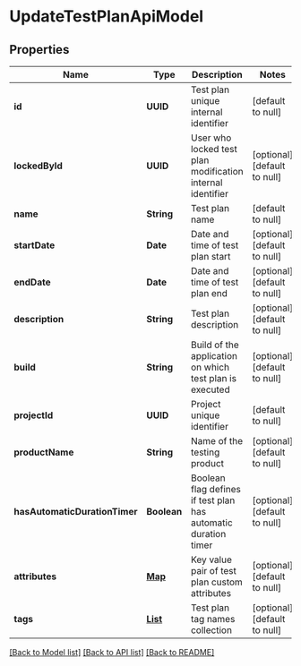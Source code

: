 # UpdateTestPlanApiModel
## Properties

| Name | Type | Description | Notes |
|------------ | ------------- | ------------- | -------------|
| **id** | **UUID** | Test plan unique internal identifier | [default to null] |
| **lockedById** | **UUID** | User who locked test plan modification internal identifier | [optional] [default to null] |
| **name** | **String** | Test plan name | [default to null] |
| **startDate** | **Date** | Date and time of test plan start | [optional] [default to null] |
| **endDate** | **Date** | Date and time of test plan end | [optional] [default to null] |
| **description** | **String** | Test plan description | [optional] [default to null] |
| **build** | **String** | Build of the application on which test plan is executed | [optional] [default to null] |
| **projectId** | **UUID** | Project unique identifier | [default to null] |
| **productName** | **String** | Name of the testing product | [optional] [default to null] |
| **hasAutomaticDurationTimer** | **Boolean** | Boolean flag defines if test plan has automatic duration timer | [optional] [default to null] |
| **attributes** | [**Map**](AnyType.md) | Key value pair of test plan custom attributes | [optional] [default to null] |
| **tags** | [**List**](TagApiModel.md) | Test plan tag names collection | [optional] [default to null] |

[[Back to Model list]](../README.md#documentation-for-models) [[Back to API list]](../README.md#documentation-for-api-endpoints) [[Back to README]](../README.md)

